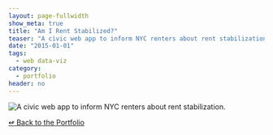 ```yaml
---
layout: page-fullwidth
show_meta: true
title: "Am I Rent Stabilized?"
teaser: "A civic web app to inform NYC renters about rent stabilization."
date: "2015-01-01"
tags:
  - web data-viz 
category:
  - portfolio
header: no
---
```


![A civic web app to inform NYC renters about rent stabilization.]()



[<span class="back-arrow">&#8619;</span> Back to the Portfolio](/work/)